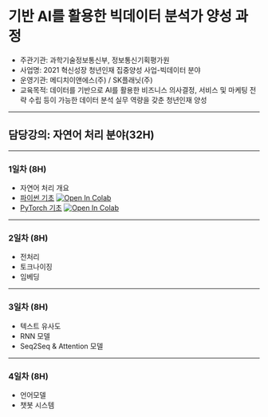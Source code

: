 # 기반 AI를 활용한 빅데이터 분석가 양성 과정
- 주관기관: 과학기술정보통신부, 정보통신기획평가원
- 사업명: 2021 혁신성장 청년인재 집중양성 사업-빅데이터 분야
- 운영기관: 메디치이앤에스(주) / SK플래닛(주)
- 교육목적: 데이터를 기반으로 AI를 활용한 비즈니스 의사결정, 서비스 및 마케팅 전 략 수립 등이 가능한 데이터 분석 실무 역량을 갖춘 청년인재 양성
---
## **담당강의: 자연어 처리 분야(32H)**
---
### 1일차 (8H)
- 자연어 처리 개요
- [파이썬 기초](01_Python/01_Python_Basics_01.ipynb) [![Open In Colab](https://colab.research.google.com/assets/colab-badge.svg)](https://colab.research.google.com/github/aidalabs/202201_Medici_NLP/blob/main/01_Python/01_Python_Basics_01.ipynb)
- [PyTorch 기초](01_Python/08_PyTorch_01.ipynb) [![Open In Colab](https://colab.research.google.com/assets/colab-badge.svg)](https://colab.research.google.com/github/aidalabs/202201_Medici_NLP/blob/main/01_Python/08_PyTorch_01.ipynb)
---
### 2일차 (8H)
- 전처리
- 토크나이징
- 임베딩
---
### 3일차 (8H)
- 텍스트 유사도
- RNN 모델
- Seq2Seq & Attention 모델
---
### 4일차 (8H)
- 언어모델
- 챗봇 시스템
